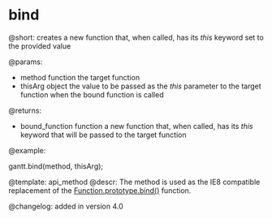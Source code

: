 bind
=============


@short:
	creates a new function that, when called, has its <i>this</i> keyword set to the provided value

@params:

- method		function			the target function
- thisArg		object				the value to be passed as the <i>this</i> parameter to the target function when the bound function is called

@returns:

- bound_function		function		 a new function that, when called, has its <i>this</i> keyword that will be passed to the target function

@example:

gantt.bind(method, thisArg);

@template:	api_method
@descr:
The method is used as the IE8 compatible replacement of the
[Function.prototype.bind()](https://developer.mozilla.org/en-US/docs/Web/JavaScript/Reference/Global_Objects/Function/bind) 
function.

@changelog:
added in version 4.0